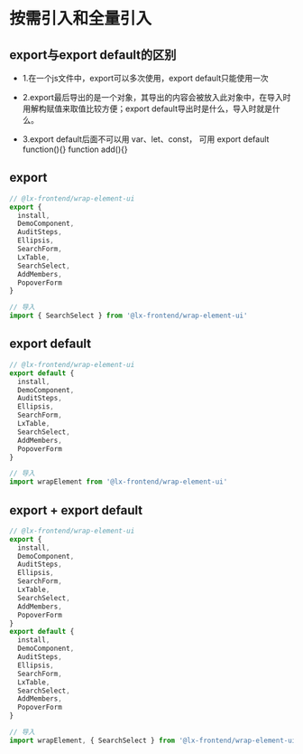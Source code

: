 # 按需引入和全量引入

## export与export default的区别

- 1.在一个js文件中，export可以多次使用，export default只能使用一次

- 2.export最后导出的是一个对象，其导出的内容会被放入此对象中，在导入时用解构赋值来取值比较方便；export default导出时是什么，导入时就是什么。

- 3.export default后面不可以用 var、let、const， 可用 export default function(){} function add(){}

## export 

```js
// @lx-frontend/wrap-element-ui
export {
  install,
  DemoComponent,
  AuditSteps,
  Ellipsis,
  SearchForm,
  LxTable,
  SearchSelect,
  AddMembers,
  PopoverForm
}

// 导入
import { SearchSelect } from '@lx-frontend/wrap-element-ui'
```

## export default

```js
// @lx-frontend/wrap-element-ui
export default {
  install,
  DemoComponent,
  AuditSteps,
  Ellipsis,
  SearchForm,
  LxTable,
  SearchSelect,
  AddMembers,
  PopoverForm
}

// 导入
import wrapElement from '@lx-frontend/wrap-element-ui'
```

## export + export default

```js
// @lx-frontend/wrap-element-ui
export {
  install,
  DemoComponent,
  AuditSteps,
  Ellipsis,
  SearchForm,
  LxTable,
  SearchSelect,
  AddMembers,
  PopoverForm
}
export default {
  install,
  DemoComponent,
  AuditSteps,
  Ellipsis,
  SearchForm,
  LxTable,
  SearchSelect,
  AddMembers,
  PopoverForm
}

// 导入
import wrapElement, { SearchSelect } from '@lx-frontend/wrap-element-ui'
```
